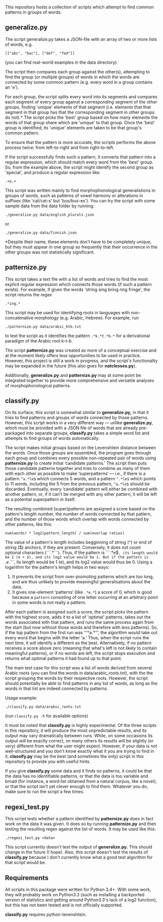 This repository hosts a collection of scripts which attempt to find common patterns in groups of words.

## generalize.py
The script generalize.py takes a JSON-file with an array of two or more lists of words, e.g.

    [["abc", "bac"], ["def", "fed"]] 
    
(you can find real-world examples in the data directory).

The script then compares each group against the other(s), attempting to find the group 
(or multiple groups) of words in which the words are connected by some common pattern
 (e.g. every word in a group contains an 'e').
 
For each group, the script splits every word into its segments and compares each segment of every group against
a corresponding segment of the other groups, finding 'unique' elements of that segment 
(i.e. elements that that segment in that group has that the corresponding segment in other groups do not).* 
The script picks the 'best' group based on how many elements the words of that group share
which are 'unique' to that group. Once the 'best' group is identified, its 'unique' elements are taken to be that group's common pattern.

To ensure that the pattern is more accurate, the scripts performs the above process twice: from left-to-right and from right-to-left.

If the script successfully finds such a pattern, it converts that pattern into a regular expression,
which should match every word from the 'best' group.
So, from the example above, the script might identify the second group as 'special', 
and produce a regular expression like:

    .+e.+
  
This script was written mainly to find morphophonological generalistions in groups of words,
such as patterns of vowel harmony or alterations in suffixes (like 'cat/cat-s' but 'bus/bus-es').
You can try the script with some sample data from the data folder by running:

    ./generalize.py data/english_plurals.json

or

    ./generalize.py data/finnish.json
  
*Despite their name, these elements don't have to be completely unique, 
but they must appear in one group so frequently that their occurrence in the other groups was not statistically significant.

## patternize.py

This script takes a text file with a list of words and tries to find the most explicit regular expression which connects those words (if such a pattern exists). 
For example, if given the words 'string sing bring ring fringe', the script returns the regex

    .*ing.*
    
This script may be used for identifying roots in languages with non-concatenative morphology (e.g. Arabic, Hebrew).
For example, run

    ./patternize.py data/arabic_ktb.txt
   
to test the script as it identifies the pattern ````.*k.*t.*b.*```` for a derivational paradigm of the Arabic root k-t-b.

The script **patternize.py** was created as more of a conceptual exercise and at the moment likely offers less opportunities to be used in practice.
However, this project is still a work in progress, and the script's functionality may be expanded in the future (this also goes for **natclesses.py**).

Additionally, **generalize.py** and **patternize.py** may at some point be integrated together to provide more comprehensive and versatile analyses of morphophonological patterns.

## classify.py

On its surface, this script is somewhat similar to **generalize.py,** in that it tries to find patterns and groups of words
connected by those patterns. However, this script works in a very different way — unlike **generalize.py**,
which must be provided with a JSON file of words that are already pre-packaged into separate groups, 
**classify.py** takes a simple word list and attempts to find groups of words automatically.

The script makes initial groups based on the Levenshtein distance between the words. Once those groups are assembled,
the program goes through each group and combines every possible non-repeated pair of words using **patternize.py**
to create initial ‘candidate patterns.’ The script then puts those candidate patterns together and tries to combine as many
of them with each other as possible to make ‘superpatterns‘ — i.e., if there is a pattern ```^a.*le$``` which connects
5 words, and a pattern ```^.*le$``` which points to 11 words, including the 5 from the previous pattern, ```^a.*le$```
should be discarded. Eventually, every ‘candidate‘ pattern will either be combined with another pattern, or, if it can't
be merged with any other pattern, it will be left as a potential superpattern in itself.

The resulting combined (super)patterns are assigned a score based on the pattern's
length number, the number of words connected by that pattern, and the number of those words which overlap with words
connected by other patterns, like this:

    num(words) * log2(pattern_length) / sum(overlap ratios)

The value of a pattern's length includes begginning of string (^) or end of string ($) anchors, if they are present. Conversely,
it does not count optional characters (```.*```). Thus, if the pattern is ```.*e$```, its length would be 2 (e + $),
and its log2 value would be 1. But if the pattern is ```.*e.*```, its length would be 1 (e), and its log2 value would thus
be 0. Using a logarithm for the pattern's length helps in two ways:

1. It prevents the script from over-promoting patterns which are too long, and are thus unlikely to provide meaningful
generalisations about the data.
2. It gives one-element ‘patterns‘ (like ```.*e.*```) a score of 0, which is good because a `pattern` consisting of
one letter occurring at an arbitrary point in some words is not really a pattern.

After each pattern is assigned such a score, the script picks the pattern with the highest score, adds it to a list
of 'optimal' patterns, takes out the words associated with that pattern, and runs the same process again from the start
(but now without those words and therefore with less patterns). So, if the top pattern from the first run was
‘‘‘^a.*‘‘‘, the algorithm would take out every word that begins with the letter 'a.' Thus, when the script runs the next time,
it will identify a different as the best. Alternatively, if no pattern receives a score above zero (meaning that what's 
left is not likely to contain meaningful patterns), or if no words are left, 
the script stops execution and returns what optimal patterns it had found up to that point. 

The main test case for this script was a list of words derived from several Arabic roots (you can find the words in
data/arabic_roots.txt), with the the script grouping the words by their respective roots. However, the script should 
potentially be able to find patterns in any list of words, as long as the words in that list are indeed connected by
patterns.

Usage example:

    ./classify.py data/arabic_roots.txt

(run ```classify.py -h``` for available options)

It must be noted that **classify.py** is highly experimental. Of the three scripts in this repository, it will produce 
the most unpredictable results, and its output may vary dramatically between runs. While, on some occasions its output
will be exactly correct, on many others its results will be slightly (or very) different from what the user might expect.
However, if your data is not well-structured and you don't know exactly what it you are trying to find in it,
**classify.py** may be the best (and sometimes the only) script in this repository to provide you with useful hints.

If you give **classify.py** some data and it finds no patterns, it could be that the data has no identifiable patterns,
or that the data is too variable and broad (for instance, a word list obtained from a natural corpus, like a novel),
or that the script isn't yet clever enough to find them. Whatever you do, make sure to run the script a few times.


## regexi_test.py

This script tests whether a pattern identified by **patternize.py** does in fact work on the data it was given. It does so by running **patternize.py** and then testing the resulting regex against the list of words. It may be used like this:
    
    ./regexi_test.py <data>

This script currently doesn't test the output of **generalize.py.** This should change in the future (I hope).
Also, this script doesn't test the results of **classify.py** because I don't currently know what a good test algorithm
for that script would be.

## Requirements

All scripts in this package were written for Python 3.4+. With some work, they will probably work on Python3.3 
(such as installing a backported version of statistics and getting around Python3.3's lack of a log2 function), but this has not been tested and is not officially supported.

**classify.py** requires python-levenshtein.
